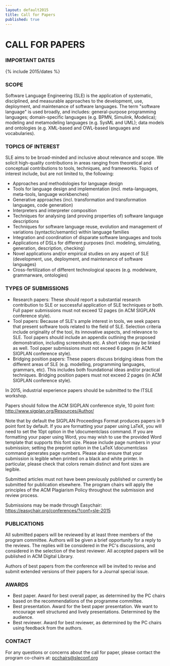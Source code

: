 ```yaml
---
layout: default2015
title: Call for Papers
published: true
---
```


# CALL FOR PAPERS


### IMPORTANT DATES

{% include 2015/dates %}

### SCOPE

Software Language Engineering (SLE) is the application of systematic, disciplined, and measurable approaches to the development, use, deployment, and maintenance of software languages. The term "software language" is used broadly, and includes: general-purpose programming languages; domain-specific languages (e.g. BPMN, Simulink, Modelica); modeling and metamodeling languages (e.g. SysML and UML); data models and ontologies (e.g. XML-based and OWL-based languages and vocabularies). 


### TOPICS OF INTEREST

SLE aims to be broad-minded and inclusive about relevance and scope. We solicit high-quality contributions in areas ranging from theoretical and conceptual contributions to tools, techniques, and frameworks. Topics of interest include, but are not limited to, the following:

* Approaches and methodologies for language design
* Tools for language design and implementation (incl. meta-languages, meta-tools, language workbenches)
* Generative approaches (incl. transformation and transformation languages, code generation)
* Interpreters and interpreter composition
* Techniques for analysing (and proving properties of) software language descriptions
* Techniques for software language reuse, evolution and management of variations (syntactic/semantic) within language families
* Integration and coordination of disparate software languages and tools
* Applications of DSLs for different purposes  (incl. modeling, simulating, generation, description, checking)
* Novel applications and/or empirical studies on any aspect of SLE (development, use, deployment, and maintenance of software languages)
* Cross-fertilization of different technological spaces (e.g. modelware, grammarware, ontologies)

### TYPES OF SUBMISSIONS 

* Research papers: These should report a substantial research contribution to SLE or successful application of SLE techniques or both. Full paper submissions must not exceed 12 pages (in ACM SIGPLAN conference style).
* Tool papers: Because of SLE's ample interest in tools, we seek papers that present software tools related to the field of SLE. Selection criteria include originality of the tool, its innovative aspects, and relevance to SLE. Tool papers should include an appendix outlining the proposed demonstration, including screenshots etc. A short video may be linked as well. Tool paper submissions must not exceed 6 pages (in ACM SIGPLAN conference style).
* Bridging position papers: These papers discuss bridging ideas from the different areas of SLE (e.g. modelling, programming languages, grammars, etc). This includes both foundational ideas and/or practical techniques. Bridging position papers must not exceed 2 pages (in ACM SIGPLAN conference style).

In 2015, industrial experience papers should be submitted to the ITSLE workshop.

Papers should follow the  ACM SIGPLAN conference style,  10 point font: <http://www.sigplan.org/Resources/Author/>

Note that by default the SIGPLAN Proceedings Format produces papers in 9 point font by default. If you are formatting your paper using LaTeX, you will need to set the 10pt option in the \documentclass command. If you are formatting your paper using Word, you may wish to use the provided Word template that supports this font size. Please include page numbers in your submission; setting the preprint option in the LaTeX \documentclass command generates page numbers. Please also ensure that your submission is legible when printed on a black and white printer. In particular, please check that colors remain distinct and font sizes are legible.

Submitted articles must not have been previously published or currently be submitted for publication elsewhere. The program chairs will apply the principles of the ACM Plagiarism Policy throughout the submission and review process.

Submissions may be made through Easychair: <https://easychair.org/conferences/?conf=sle-2015>

### PUBLICATIONS

All submitted papers will be reviewed by at least three members of the program committee. Authors will be given a brief opportunity for a reply to the reviews. The replies will be considered in the PC's discussions, and considered in the selection of the best reviewer. All accepted papers will be published in ACM Digital Library.  

Authors of best papers from the conference will be invited to revise and submit extended versions of their papers for a Journal special issue.

### AWARDS

* Best paper. Award for best overall paper, as determined by the PC chairs based on the recommendations of the programme committee.
* Best presentation. Award for the best paper presentation. We want to encourage well structured and lively presentations. Determined by the audience.
* Best reviewer. Award for best reviewer, as determined by the PC chairs using feedback from the authors.

### CONTACT 

For any questions or concerns about the call for paper, please contact the program co-chairs at: pcchairs@sleconf.org

